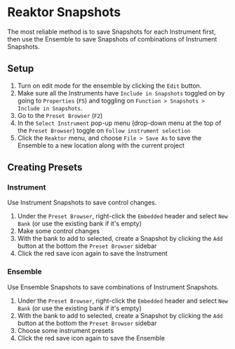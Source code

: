 # Reaktor Snapshots

The most reliable method is to save Snapshots for each Instrument first, then use the Ensemble to save Snapshots of combinations of Instrument Snapshots.

## Setup

1. Turn on edit mode for the ensemble by clicking the `Edit` button.
2. Make sure all the Instruments have `Include in Snapshots` toggled on by going to `Properties` (`F5`) and toggling on `Function > Snapshots > Include in Snapshots`.
3. Go to the `Preset Browser` (`F2`)
4. In the `Select Instrument` pop-up menu (drop-down menu at the top of the `Preset Browser`) toggle on `Follow instrument selection`
5. Click the `Reaktor` menu, and choose `File > Save As` to save the Ensemble to a new location along with the current project

## Creating Presets

### Instrument

Use Instrument Snapshots to save control changes.

1. Under the `Preset Browser`, right-click the `Embedded` header and select `New Bank` (or use the existing bank if it's empty)
2. Make some control changes
3. With the bank to add to selected, create a Snapshot by clicking the `Add` button at the bottom the `Preset Browser` sidebar
4. Click the red save icon again to save the Instrument

### Ensemble

Use Ensemble Snapshots to save combinations of Instrument Snapshots.

1. Under the `Preset Browser`, right-click the `Embedded` header and select `New Bank` (or use the existing bank if it's empty)
2. With the bank to add to selected, create a Snapshot by clicking the `Add` button at the bottom the `Preset Browser` sidebar
3. Choose some instrument presets
4. Click the red save icon again to save the Ensemble

